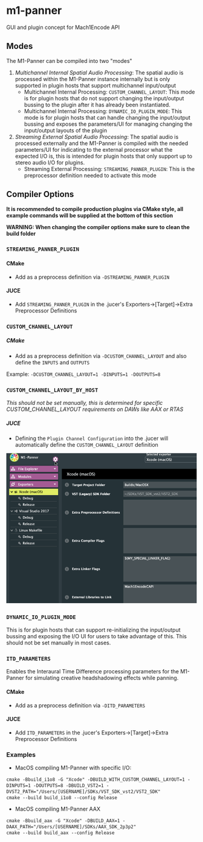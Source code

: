 # m1-panner
GUI and plugin concept for Mach1Encode API

## Modes
The M1-Panner can be compiled into two "modes"
 1. *Multichannel Internal Spatial Audio Processing*: The spatial audio is processed within the M1-Panner instance internally but is only supported in plugin hosts that support multichannel input/output
 	- Multichannel Internal Processing: `CUSTOM_CHANNEL_LAYOUT`: This mode is for plugin hosts that do not support changing the input/output bussing to the plugin after it has already been instantiated.
 	- Multichannel Internal Processing: `DYNAMIC_IO_PLUGIN_MODE`: This mode is for plugin hosts that can handle changing the input/output bussing and exposes the parameters/UI for managing changing the input/output layouts of the plugin
 2. *Streaming External Spatial Audio Processing*: The spatial audio is processed externally and the M1-Panner is compiled with the needed parameters/UI for indicating to the external processor what the expected I/O is, this is intended for plugin hosts that only support up to stereo audio I/O for plugins.
 	- Streaming External Processing: `STREAMING_PANNER_PLUGIN`: This is the preprocessor definition needed to activate this mode

## Compiler Options

**It is recommended to compile production plugins via CMake style, all example commands will be supplied at the bottom of this section**

**WARNING: When changing the compiler options make sure to clean the build folder**

### `STREAMING_PANNER_PLUGIN`

#### CMake
- Add as a preprocess definition via `-DSTREAMING_PANNER_PLUGIN`

#### JUCE
- Add `STREAMING_PANNER_PLUGIN` in the .jucer's Exporters->[Target]->Extra Preprocessor Definitions

### `CUSTOM_CHANNEL_LAYOUT`

##### CMake
- Add as a preprocess definition via `-DCUSTOM_CHANNEL_LAYOUT` and also define the `INPUTS` and `OUTPUTS`

Example:
`-DCUSTOM_CHANNEL_LAYOUT=1 -DINPUTS=1 -DOUTPUTS=8`

### `CUSTOM_CHANNEL_LAYOUT_BY_HOST`
_This should not be set manually, this is determined for specific CUSTOM_CHANNEL_LAYOUT requirements on DAWs like AAX or RTAS_

##### JUCE
- Defining the `Plugin Channel Configuration` into the .jucer will automatically define the `CUSTOM_CHANNEL_LAYOUT` definition

![Custom_CHANNEL_LAYOUT JUCE Setup](./.readme/setup_custom_channel_layout.gif)

### `DYNAMIC_IO_PLUGIN_MODE`
This is for plugin hosts that can support re-initializing the input/output bussing and exposing the I/O UI for users to take advantage of this. This should not be set manually in most cases.

### `ITD_PARAMETERS`
Enables the Interaural Time Difference processing parameters for the M1-Panner for simulating creative headshadowing effects while panning.

#### CMake
- Add as a preprocess definition via `-DITD_PARAMETERS`

#### JUCE
- Add `ITD_PARAMETERS` in the .jucer's Exporters->[Target]->Extra Preprocessor Definitions

### Examples

- MacOS compiling M1-Panner with specific I/O:
```
cmake -Bbuild_i1o8 -G "Xcode" -DBUILD_WITH_CUSTOM_CHANNEL_LAYOUT=1 -DINPUTS=1 -DOUTPUTS=8 -DBUILD_VST2=1 -DVST2_PATH="/Users/[USERNAME]/SDKs/VST_SDK_vst2/VST2_SDK"
cmake --build build_i1o8 --config Release
```
- MacOS compiling M1-Panner AAX
```
cmake -Bbuild_aax -G "Xcode" -DBUILD_AAX=1 -DAAX_PATH="/Users/[USERNAME]/SDKs/AAX_SDK_2p3p2"
cmake --build build_aax --config Release
```